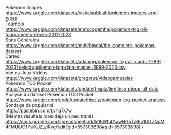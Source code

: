 Pokemon Images \
https://www.kaggle.com/datasets/vishalsubbiah/pokemon-images-and-types \
Tournois \
https://www.kaggle.com/datasets/enriccogemha/pokemon-tcg-all-tournaments-decks-2011-2023 \
Stats Générales \
https://www.kaggle.com/datasets/mihirbindal/the-complete-pokemon-dataset \
Cartes \
https://www.kaggle.com/datasets/adampq/pokemon-tcg-all-cards-1999-2023?select=pokemon-tcg-data-master+1999-2023.csv \
Ventes Jeux Vidéos \
https://www.kaggle.com/datasets/gregorut/videogamesales \
Pokémon TCG Pocket \
https://www.kaggle.com/datasets/updatethisplz/limitless-ptcgp-all-data \
Analyse du dataset Pokemon TCG Pocket \
https://www.kaggle.com/code/updatethisplz/pokemon-tcg-pocket-analysis \
Sondage de popularité \
https://pastebin.com/LvhaTx7w \
(Mêmes résultats mais déja un peu traités : https://docs.google.com/spreadsheets/d/1c16Wh4AawHGbTi3Eq1DGZQdM4FMUlJO1YwXJZ_ylRvg/edit?gid=557303698#gid=557303698) \ 
